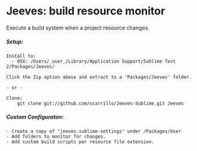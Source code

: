 Jeeves: build resource monitor
=============
Execute a build system when a project resource changes.


##### Setup:

    Install to:
      - OSX: /Users/_user_/Library/Application Support/Sublime Text 2/Packages/Jeeves/
        
    Click the Zip option above and extract to a 'Packages/Jeeves' folder.

    - or -

    Clone:
        git clone git://github.com/scarrillo/Jeeves-Sublime.git Jeeves


##### Custom Configuraton:
	- Create a copy of "jeeves.sublime-settings" under /Packages/User
	- Add folders to monitor for changes.
	- Add custom build scripts per resource file extension.

